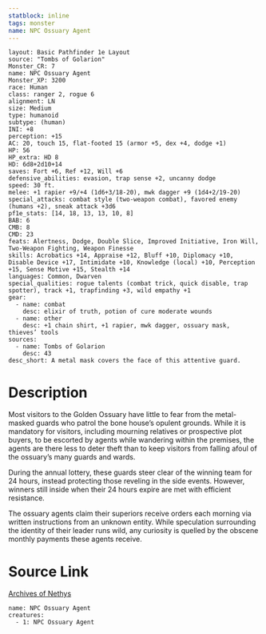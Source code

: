 ```yaml
---
statblock: inline
tags: monster
name: NPC Ossuary Agent
---
```

```statblock
layout: Basic Pathfinder 1e Layout
source: "Tombs of Golarion"
Monster_CR: 7
name: NPC Ossuary Agent
Monster_XP: 3200
race: Human
class: ranger 2, rogue 6
alignment: LN
size: Medium
type: humanoid
subtype: (human)
INI: +8
perception: +15
AC: 20, touch 15, flat-footed 15 (armor +5, dex +4, dodge +1)
HP: 56
HP_extra: HD 8
HD: 6d8+2d10+14
saves: Fort +6, Ref +12, Will +6
defensive_abilities: evasion, trap sense +2, uncanny dodge
speed: 30 ft.
melee: +1 rapier +9/+4 (1d6+3/18-20), mwk dagger +9 (1d4+2/19-20)
special_attacks: combat style (two-weapon combat), favored enemy (humans +2), sneak attack +3d6
pf1e_stats: [14, 18, 13, 13, 10, 8]
BAB: 6
CMB: 8
CMD: 23
feats: Alertness, Dodge, Double Slice, Improved Initiative, Iron Will, Two-Weapon Fighting, Weapon Finesse
skills: Acrobatics +14, Appraise +12, Bluff +10, Diplomacy +10, Disable Device +17, Intimidate +10, Knowledge (local) +10, Perception +15, Sense Motive +15, Stealth +14
languages: Common, Dwarven
special_qualities: rogue talents (combat trick, quick disable, trap spotter), track +1, trapfinding +3, wild empathy +1
gear:
  - name: combat
    desc: elixir of truth, potion of cure moderate wounds
  - name: other
    desc: +1 chain shirt, +1 rapier, mwk dagger, ossuary mask, thieves’ tools
sources:
  - name: Tombs of Golarion
    desc: 43
desc_short: A metal mask covers the face of this attentive guard.
```
# Description
Most visitors to the Golden Ossuary have little to fear from the metal-masked guards who patrol the bone house’s opulent grounds. While it is mandatory for visitors, including mourning relatives or prospective plot buyers, to be escorted by agents while wandering within the premises, the agents are there less to deter theft than to keep visitors from falling afoul of the ossuary’s many guards and wards.

 During the annual lottery, these guards steer clear of the winning team for 24 hours, instead protecting those reveling in the side events. However, winners still inside when their 24 hours expire are met with efficient resistance.

 The ossuary agents claim their superiors receive orders each morning via written instructions from an unknown entity. While speculation surrounding the identity of their leader runs wild, any curiosity is quelled by the obscene monthly payments these agents receive.
# Source Link
[Archives of Nethys](https://aonprd.com/NPCDisplay.aspx?ItemName=Ossuary%20Agent)
```encounter-table
name: NPC Ossuary Agent
creatures:
  - 1: NPC Ossuary Agent
```
